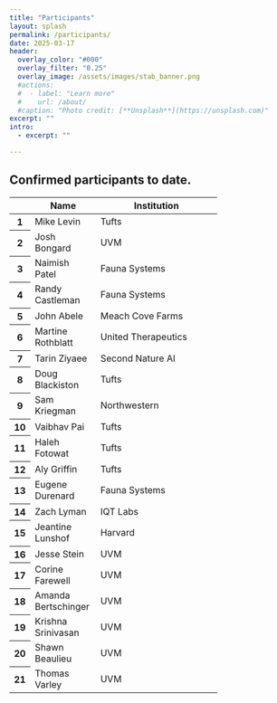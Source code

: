 ```yaml
---
title: "Participants"
layout: splash
permalink: /participants/
date: 2025-03-17
header:
  overlay_color: "#000"
  overlay_filter: "0.25"
  overlay_image: /assets/images/stab_banner.png
  #actions:
  #  - label: "Learn more"
  #    url: /about/
  #caption: "Photo credit: [**Unsplash**](https://unsplash.com)"
excerpt: ""
intro:
  - excerpt: ""

---
```

Confirmed participants to date.
---

<table class="waffle" cellspacing="0" cellpadding="0"><thead><tr><th class="row-header freezebar-origin-ltr"></th><th id="726399509C0" style="width:100px;" class="column-headers-background">Name</th><th id="726399509C1" style="width:100px;" class="column-headers-background">Institution</th></tr></thead><tbody><tr style="height: 20px"><th id="726399509R0" style="height: 20px;" class="row-headers-background"><div class="row-header-wrapper" style="line-height: 20px">1</div></th><td class="s0">Mike Levin</td><td class="s0" dir="ltr">Tufts</td></tr><tr style="height: 20px"><th id="726399509R1" style="height: 20px;" class="row-headers-background"><div class="row-header-wrapper" style="line-height: 20px">2</div></th><td class="s1">Josh Bongard</td><td class="s1" dir="ltr">UVM</td></tr><tr style="height: 20px"><th id="726399509R2" style="height: 20px;" class="row-headers-background"><div class="row-header-wrapper" style="line-height: 20px">3</div></th><td class="s0" dir="ltr">Naimish Patel</td><td class="s0" dir="ltr">Fauna Systems</td></tr><tr style="height: 20px"><th id="726399509R3" style="height: 20px;" class="row-headers-background"><div class="row-header-wrapper" style="line-height: 20px">4</div></th><td class="s1 softmerge" dir="ltr"><div class="softmerge-inner" style="width:97px;left:-1px">Randy Castleman</div></td><td class="s1" dir="ltr">Fauna Systems</td></tr><tr style="height: 20px"><th id="726399509R4" style="height: 20px;" class="row-headers-background"><div class="row-header-wrapper" style="line-height: 20px">5</div></th><td class="s0">John Abele</td><td class="s2 softmerge" dir="ltr"><div class="softmerge-inner" style="width:198px;left:-1px">Meach Cove Farms</div></td></tr><tr style="height: 20px"><th id="726399509R5" style="height: 20px;" class="row-headers-background"><div class="row-header-wrapper" style="line-height: 20px">6</div></th><td class="s1">Martine Rothblatt</td><td class="s3 softmerge" dir="ltr"><div class="softmerge-inner" style="width:198px;left:-1px">United Therapeutics</div></td></tr><tr style="height: 20px"><th id="726399509R6" style="height: 20px;" class="row-headers-background"><div class="row-header-wrapper" style="line-height: 20px">7</div></th><td class="s0">Tarin Ziyaee</td><td class="s2 softmerge" dir="ltr"><div class="softmerge-inner" style="width:198px;left:-1px">Second Nature AI</div></td></tr><tr style="height: 20px"><th id="726399509R7" style="height: 20px;" class="row-headers-background"><div class="row-header-wrapper" style="line-height: 20px">8</div></th><td class="s1">Doug Blackiston</td><td class="s1" dir="ltr">Tufts</td></tr><tr style="height: 20px"><th id="726399509R8" style="height: 20px;" class="row-headers-background"><div class="row-header-wrapper" style="line-height: 20px">9</div></th><td class="s0" dir="ltr">Sam Kriegman</td><td class="s0" dir="ltr">Northwestern</td></tr><tr style="height: 20px"><th id="726399509R9" style="height: 20px;" class="row-headers-background"><div class="row-header-wrapper" style="line-height: 20px">10</div></th><td class="s1">Vaibhav Pai</td><td class="s1" dir="ltr">Tufts</td></tr><tr style="height: 20px"><th id="726399509R10" style="height: 20px;" class="row-headers-background"><div class="row-header-wrapper" style="line-height: 20px">11</div></th><td class="s0" dir="ltr">Haleh Fotowat</td><td class="s0" dir="ltr">Tufts</td></tr><tr style="height: 20px"><th id="726399509R11" style="height: 20px;" class="row-headers-background"><div class="row-header-wrapper" style="line-height: 20px">12</div></th><td class="s1">Aly Griffin</td><td class="s1" dir="ltr">Tufts</td></tr><tr style="height: 20px"><th id="726399509R12" style="height: 20px;" class="row-headers-background"><div class="row-header-wrapper" style="line-height: 20px">13</div></th><td class="s0 softmerge" dir="ltr"><div class="softmerge-inner" style="width:97px;left:-1px">Eugene Durenard</div></td><td class="s0" dir="ltr">Fauna Systems</td></tr><tr style="height: 20px"><th id="726399509R13" style="height: 20px;" class="row-headers-background"><div class="row-header-wrapper" style="line-height: 20px">14</div></th><td class="s1" dir="ltr">Zach Lyman</td><td class="s1" dir="ltr">IQT Labs</td></tr><tr style="height: 20px"><th id="726399509R14" style="height: 20px;" class="row-headers-background"><div class="row-header-wrapper" style="line-height: 20px">15</div></th><td class="s0 softmerge"><div class="softmerge-inner" style="width:97px;left:-1px">Jeantine Lunshof</div></td><td class="s0" dir="ltr">Harvard</td></tr><tr style="height: 20px"><th id="726399509R15" style="height: 20px;" class="row-headers-background"><div class="row-header-wrapper" style="line-height: 20px">16</div></th><td class="s1" dir="ltr">Jesse Stein</td><td class="s1" dir="ltr">UVM</td></tr><tr style="height: 20px"><th id="726399509R16" style="height: 20px;" class="row-headers-background"><div class="row-header-wrapper" style="line-height: 20px">17</div></th><td class="s0" dir="ltr">Corine Farewell</td><td class="s0" dir="ltr">UVM</td></tr><tr style="height: 20px"><th id="726399509R17" style="height: 20px;" class="row-headers-background"><div class="row-header-wrapper" style="line-height: 20px">18</div></th><td class="s1 softmerge" dir="ltr"><div class="softmerge-inner" style="width:97px;left:-1px">Amanda Bertschinger</div></td><td class="s1" dir="ltr">UVM</td></tr><tr style="height: 20px"><th id="726399509R18" style="height: 20px;" class="row-headers-background"><div class="row-header-wrapper" style="line-height: 20px">19</div></th><td class="s0 softmerge" dir="ltr"><div class="softmerge-inner" style="width:97px;left:-1px">Krishna Srinivasan</div></td><td class="s0" dir="ltr">UVM</td></tr><tr style="height: 20px"><th id="726399509R19" style="height: 20px;" class="row-headers-background"><div class="row-header-wrapper" style="line-height: 20px">20</div></th><td class="s1" dir="ltr">Shawn Beaulieu</td><td class="s1" dir="ltr">UVM</td></tr><tr style="height: 20px"><th id="726399509R20" style="height: 20px;" class="row-headers-background"><div class="row-header-wrapper" style="line-height: 20px">21</div></th><td class="s0" dir="ltr">Thomas Varley</td><td class="s0" dir="ltr">UVM</td></tr></tbody></table>
